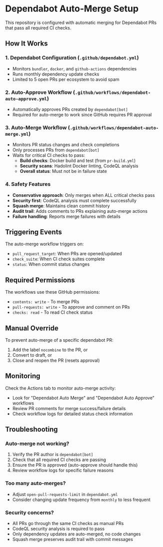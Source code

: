 # Dependabot Auto-Merge Setup

This repository is configured with automatic merging for Dependabot PRs that pass all required CI checks.

## How It Works

### 1. Dependabot Configuration (`.github/dependabot.yml`)
- Monitors `bundler`, `docker`, and `github-actions` dependencies
- Runs monthly dependency update checks
- Limited to 5 open PRs per ecosystem to avoid spam

### 2. Auto-Approve Workflow (`.github/workflows/dependabot-auto-approve.yml`)
- Automatically approves PRs created by `dependabot[bot]`
- Required for auto-merge to work since GitHub requires PR approval

### 3. Auto-Merge Workflow (`.github/workflows/dependabot-auto-merge.yml`)
- Monitors PR status changes and check completions
- Only processes PRs from `dependabot[bot]`
- Waits for critical CI checks to pass:
  - **Build checks**: Docker build and test (from `pr-build.yml`)
  - **Security scans**: Hadolint Docker linting, CodeQL analysis
  - **Overall status**: Must not be in failure state

### 4. Safety Features
- **Conservative approach**: Only merges when ALL critical checks pass
- **Security first**: CodeQL analysis must complete successfully
- **Squash merge**: Maintains clean commit history
- **Audit trail**: Adds comments to PRs explaining auto-merge actions
- **Failure handling**: Reports merge failures with details

## Triggering Events

The auto-merge workflow triggers on:
- `pull_request_target`: When PRs are opened/updated
- `check_suite`: When CI check suites complete
- `status`: When commit status changes

## Required Permissions

The workflows use these GitHub permissions:
- `contents: write` - To merge PRs
- `pull-requests: write` - To approve and comment on PRs
- `checks: read` - To read CI check status

## Manual Override

To prevent auto-merge of a specific dependabot PR:
1. Add the label `nocombine` to the PR, or
2. Convert to draft, or
3. Close and reopen the PR (resets approval)

## Monitoring

Check the Actions tab to monitor auto-merge activity:
- Look for "Dependabot Auto Merge" and "Dependabot Auto Approve" workflows
- Review PR comments for merge success/failure details
- Check workflow logs for detailed status check information

## Troubleshooting

### Auto-merge not working?
1. Verify the PR author is `dependabot[bot]`
2. Check that all required CI checks are passing
3. Ensure the PR is approved (auto-approve should handle this)
4. Review workflow logs for specific failure reasons

### Too many auto-merges?
- Adjust `open-pull-requests-limit` in `dependabot.yml`
- Consider changing update frequency from `monthly` to less frequent

### Security concerns?
- All PRs go through the same CI checks as manual PRs
- CodeQL security analysis is required to pass
- Only dependency updates are auto-merged, no code changes
- Squash merge preserves audit trail with commit messages